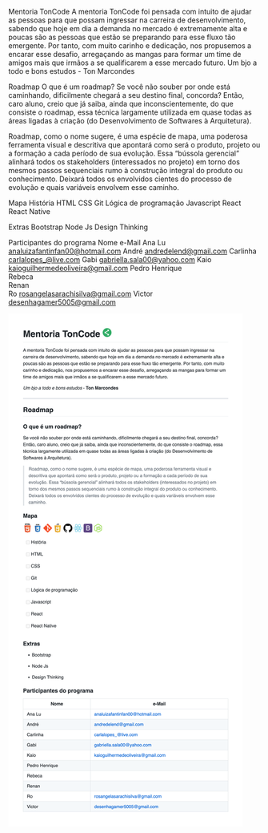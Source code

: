 Mentoria TonCode
A mentoria TonCode foi pensada com intuito de ajudar as pessoas para que possam ingressar na carreira de desenvolvimento, sabendo que hoje em dia a demanda no mercado é extremamente alta e poucas são as pessoas que estão se preparando para esse fluxo tão emergente. Por tanto, com muito carinho e dedicação, nos propusemos a encarar esse desafio, arregaçando as mangas para formar um time de amigos mais que irmãos a se qualificarem a esse mercado futuro.
Um bjo a todo e bons estudos - Ton Marcondes

Roadmap
O que é um roadmap?
Se você não souber por onde está caminhando, dificilmente chegará a seu destino final, concorda? Então, caro aluno, creio que já saiba, ainda que inconscientemente, do que consiste o roadmap, essa técnica largamente utilizada em quase todas as áreas ligadas à criação (do Desenvolvimento de Softwares à Arquitetura).

Roadmap, como o nome sugere, é uma espécie de mapa, uma poderosa ferramenta visual e descritiva que apontará como será o produto, projeto ou a formação a cada período de sua evolução. Essa “bússola gerencial” alinhará todos os stakeholders (interessados no projeto) em torno dos mesmos passos sequenciais rumo à construção integral do produto ou conhecimento. Deixará todos os envolvidos cientes do processo de evolução e quais variáveis envolvem esse caminho.

Mapa
História
HTML
CSS
Git
Lógica de programação
Javascript
React
React Native

Extras
Bootstrap
Node Js
Design Thinking

Participantes do programa
Nome e-Mail
Ana Lu analuizafantinfan00@hotmail.com 
André andredelend@gmail.com 
Carlinha carlalopes_@live.com 
Gabi gabriella.sala00@yahoo.com 
Kaio kaioguilhermedeoliveira@gmail.com 
Pedro Henrique  
Rebeca  
Renan  
Ro rosangelasarachisilva@gmail.com 
Victor desenhagamer5005@gmail.com 

![Modelo](img/modelo.png)
